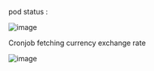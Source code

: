 pod status :


![image](https://github.com/user-attachments/assets/10e8c187-ecb9-44c2-9649-127cb1850ec6)


Cronjob fetching currency exchange rate 


![image](https://github.com/user-attachments/assets/6a1f4228-3fdf-477d-906c-0ccd800bc276)
